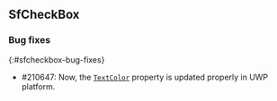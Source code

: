## SfCheckBox

### Bug fixes
{:#sfcheckbox-bug-fixes}

* \#210647: Now, the [`TextColor`](https://help.syncfusion.com/cr/xamarin/Syncfusion.Buttons.XForms~Syncfusion.XForms.Buttons.ToggleButton~TextColor.html) property is updated properly in UWP platform.